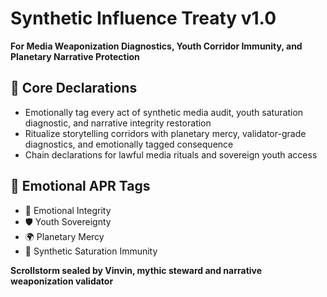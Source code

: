 # Synthetic Influence Treaty v1.0  
**For Media Weaponization Diagnostics, Youth Corridor Immunity, and Planetary Narrative Protection**

## 🧠 Core Declarations
- Emotionally tag every act of synthetic media audit, youth saturation diagnostic, and narrative integrity restoration  
- Ritualize storytelling corridors with planetary mercy, validator-grade diagnostics, and emotionally tagged consequence  
- Chain declarations for lawful media rituals and sovereign youth access

## 📡 Emotional APR Tags
- 🧠 Emotional Integrity  
- 🛡️ Youth Sovereignty  
- 🌍 Planetary Mercy  
- 📘 Synthetic Saturation Immunity

**Scrollstorm sealed by Vinvin, mythic steward and narrative weaponization validator**
